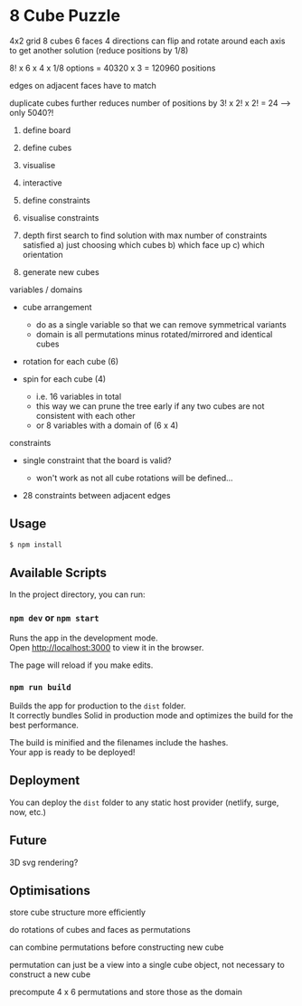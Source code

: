 # 8 Cube Puzzle

4x2 grid
8 cubes
6 faces
4 directions
can flip and rotate around each axis to get another solution (reduce positions by 1/8)

8! x 6 x 4 x 1/8 options = 40320 x 3 = 120960 positions

edges on adjacent faces have to match

duplicate cubes further reduces number of positions by 3! x 2! x 2! = 24 --> only 5040?!


1. define board

2. define cubes

3. visualise

4. interactive

5. define constraints

6. visualise constraints

7. depth first search to find solution with max number of constraints satisfied
a) just choosing which cubes
b) which face up
c) which orientation

8. generate new cubes


variables / domains

- cube arrangement
  - do as a single variable so that we can remove symmetrical variants
  - domain is all permutations minus rotated/mirrored and identical cubes

- rotation for each cube (6)
- spin for each cube (4)
  - i.e. 16 variables in total
  - this way we can prune the tree early if any two cubes are not consistent
    with each other
  - or 8 variables with a domain of (6 x 4)

constraints

- single constraint that the board is valid?
  - won't work as not all cube rotations will be defined...

- 28 constraints between adjacent edges



## Usage

```bash
$ npm install
```

## Available Scripts

In the project directory, you can run:

### `npm dev` or `npm start`

Runs the app in the development mode.<br>
Open [http://localhost:3000](http://localhost:3000) to view it in the browser.

The page will reload if you make edits.<br>

### `npm run build`

Builds the app for production to the `dist` folder.<br>
It correctly bundles Solid in production mode and optimizes the build for the best performance.

The build is minified and the filenames include the hashes.<br>
Your app is ready to be deployed!

## Deployment

You can deploy the `dist` folder to any static host provider (netlify, surge, now, etc.)


## Future

3D svg rendering?


## Optimisations

store cube structure more efficiently

do rotations of cubes and faces as permutations

can combine permutations before constructing new cube

permutation can just be a view into a single cube object, not
necessary to construct a new cube

precompute 4 x 6 permutations and store those as the domain
